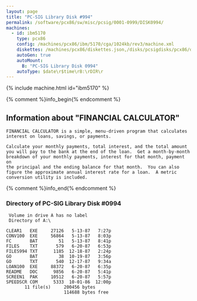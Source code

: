 ```yaml
---
layout: page
title: "PC-SIG Library Disk #994"
permalink: /software/pcx86/sw/misc/pcsig/0001-0999/DISK0994/
machines:
  - id: ibm5170
    type: pcx86
    config: /machines/pcx86/ibm/5170/cga/1024kb/rev3/machine.xml
    diskettes: /machines/pcx86/diskettes.json,/disks/pcsigdisks/pcx86/diskettes.json
    autoGen: true
    autoMount:
      B: "PC-SIG Library Disk 0994"
    autoType: $date\r$time\rB:\rDIR\r
---
```


{% include machine.html id="ibm5170" %}

{% comment %}info_begin{% endcomment %}

## Information about "FINANCIAL CALCULATOR"

    FINANCIAL CALCULATOR is a simple, menu-driven program that calculates
    interest on loans, savings, or payments.
    
    Calculate your monthly payments, total interest, and the total amount
    you will pay to the bank at the end of the loan.  Get a month-by-month
    breakdown of your monthly payments, interest for that month, payment on
    the principal and the ending balance for that month.  You can also
    figure the approximate annual interest rate for a loan.  A metric
    conversion utility is included.
{% comment %}info_end{% endcomment %}


### Directory of PC-SIG Library Disk #0994

     Volume in drive A has no label
     Directory of A:\

    CLEAR1   EXE     27126   5-13-87   7:27p
    CONV100  EXE     56864   5-13-87   8:03p
    FC       BAT        51   5-13-87   8:41p
    FILES    TXT       579   6-20-87   6:53p
    FILES994 TXT      1185  12-18-87   2:24p
    GO       BAT        38  10-19-87   3:56p
    GO       TXT       540  12-17-87   9:34a
    LOAN100  EXE     88372   6-20-87   6:35p
    README   DOC      9856   6-20-87   5:41p
    SCREEN1  PAK     10512   6-20-87   5:57p
    SPEEDSCR COM      5333  10-01-86  12:00p
           11 file(s)     200456 bytes
                          114688 bytes free
